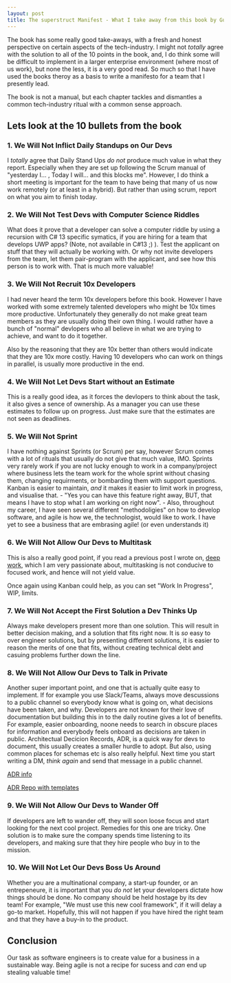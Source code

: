 ```yaml
---
layout: post
title: The superstruct Manifest - What I take away from this book by Guttman  
---
```


The book has some really good take-aways, with a fresh and honest perspective on certain aspects of the tech-industry. I might not *totally* agree with the solution to all of the 10 points in the book, and, I do think some will be difficult to implement in a larger enterprise environment (where most of us work), but none the less, it is a very good read. So much so that I have used the books theroy as a basis to write a manifesto for a team that I presently lead.

The book is not a manual, but each chapter tackles and dismantles a common tech-industry ritual with a common sense approach.

## Lets look at the 10 bullets from the book

### 1. We Will Not Inflict Daily Standups on Our Devs

I *totally* agree that Daily Stand Ups *do not* produce much value in what they report. Especially when they are set up following the Scrum manual of "yesterday I... , Today I will... and this blocks me". However, I do think a short meeting is important for the team to have being that many of us now work remotely (or at least in a hybrid). But rather than using scrum, report on what you aim to finish today.

### 2. We Will Not Test Devs with Computer Science Riddles

What does it prove that a developer can solve a computer riddle by using a recursion with C# 13 specific symatics, if you are hiring for a team that develops UWP apps? (Note, not available in C#13 ;) ). Test the applicant on stuff that they will actually be working with. Or why not invite developers from the team, let them pair-program with the applicant, and see how this person is to work with. That is much more valuable!

### 3. We Will Not Recruit 10x Developers

I had never heard the term 10x developers before this book. However I have worked with some extremely talented developers who might be 10x times more productive. Unfortunately they generally do not make great team members as they are usually doing their own thing. I would rather have a bunch of "normal" devlopers who all believe in what we are trying to achieve, and want to do it together. 

Also by the reasoning that they are 10x better than others would indicate that they are 10x more costly. Having 10 developers who can work on things in parallel, is usually more productive in the end. 

### 4. We Will Not Let Devs Start without an Estimate

This is a really good idea, as it forces the devlopers to think about the task, it also gives a sence of ownership. As a manager you can use these estimates to follow up on progress. Just make sure that the estimates are not seen as deadlines.

### 5. We Will Not Sprint

I have nothing against Sprints (or Scrum) per say, however Scrum comes with a lot of rituals that usually do not give that much value, IMO. Sprints very rarely work if you are not lucky enough to work in a company/project where business lets the team work for the whole sprint without chasing them, changing requirments, or bombarding them with support questions. Kanban is easier to maintain, *and* it makes it easier to limit work in progress, and visualise that. - "Yes you can have this feature right away, BUT, that means I have to stop what I am working on right now". - Also, throughout my career, I have seen several different "methodoligies" on how to develop software, and agile is how we, the technologist, would like to work. I have yet to see a business that are embrasing agile! (or even understands it)

### 6. We Will Not Allow Our Devs to Multitask

This is also a really good point, if you read a previous post I wrote on,  [deep work](https://www.senordeveloper.net/Deep-Work/), which I am very passionate about, multitasking is not conducive to focused work, and hence will not yield value. 

Once again using Kanban could help, as you can set "Work In Progress", WIP, limits.

### 7. We Will Not Accept the First Solution a Dev Thinks Up

Always make developers present more than one solution. This will result in better decision making, and a solution that fits right now. It is *so* easy to over engineer solutions, but by presenting different solutions, it is easier to reason the merits of one that fits, without creating technical debt and casuing problems further down the line.

### 8. We Will Not Allow Our Devs to Talk in Private

Another super important point, and one that is actually quite easy to implement. If for example you use Slack/Teams, always move descussions to a public channel so everybody know what is going on, what decisions have been taken, and why. Developers are not known for their love of documentation but building this in to the daily routine gives a lot of benefits. For example, easier onboarding, noone needs to search in obscure places for information and everybody feels onboard as decisions are taken in public. Architectual Decicion Records, ADR, is a quick way for devs to document, this usually creates a smaller hurdle to adopt. But also, using common places for schemas etc is also really helpful. Next time you start writing a DM, *think again* and send that message in a public channel.

[ADR info](https://adr.github.io/)

[ADR Repo with templates](https://github.com/joelparkerhenderson/architecture-decision-record)

### 9. We Will Not Allow Our Devs to Wander Off

If developers are left to wander off, they will soon loose focus and start looking for the next cool project. Remedies for this one are tricky. One solution is to make sure the company spends time listening to its developers, and making sure that they hire people who buy in to the mission.

### 10.  We Will Not Let Our Devs Boss Us Around

Whether you are a multinational company, a start-up founder, or an entrepeneure, it is important that you *do not* let your developers dictate how things should be done. No company should be held hostage by its dev team! For example, "We must use this new cool framework", if it will delay a go-to market. Hopefully, this will not happen if you have hired the right team and that they have a buy-in to the product.

## Conclusion
Our task as software engineers is to create value for a business in a sustainable way. Being agile is not a recipe for sucess and *can* end up stealing valuable time!  